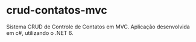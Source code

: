 # crud-contatos-mvc
Sistema CRUD de Controle de Contatos em MVC.
Aplicação desenvolvida em c#, utilizando o .NET 6.
